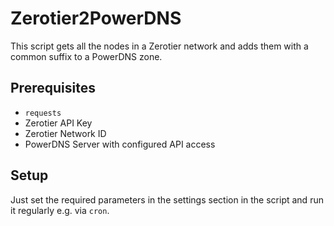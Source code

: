 # Zerotier2PowerDNS

This script gets all the nodes in a Zerotier network and adds them with a common suffix to a PowerDNS zone.

## Prerequisites
* `requests`
* Zerotier API Key
* Zerotier Network ID
* PowerDNS Server with configured API access

## Setup
Just set the required parameters in the settings section in the script and run it regularly e.g. via `cron`.